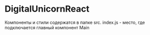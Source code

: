 # DigitalUnicornReact
Компоненты и стили содержатся в папке src. index.js - место, где подключается главный компонент Main

